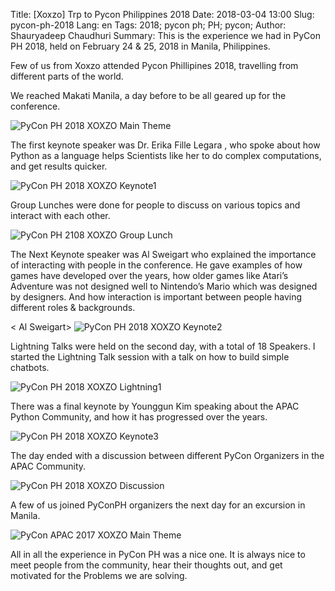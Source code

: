 Title: [Xoxzo] Trp to Pycon Philippines 2018
Date: 2018-03-04 13:00 
Slug: pycon-ph-2018
Lang: en 
Tags: 2018; pycon ph; PH; pycon;
Author: Shauryadeep Chaudhuri
Summary: This is the experience we had in PyCon PH 2018, held on February 24 & 25, 2018 in Manila, Philippines.

Few of us from Xoxzo attended Pycon Phillipines 2018, travelling from different parts of the world.

We reached Makati Manila, a day before to be all geared up for the conference.

![PyCon PH 2018 XOXZO Main Theme]({filename}/images/pycon-ph-2018/1.jpg)

The first keynote speaker was Dr. Erika Fille Legara , who spoke about how Python as a language helps Scientists like her to do complex computations, and get results quicker.

![PyCon PH 2018 XOXZO Keynote1]({filename}/images/pycon-ph-2018/2.jpg)

Group Lunches were done for people to discuss on various topics and interact with each other.

![PyCon PH 2108 XOXZO Group Lunch]({filename}/images/pycon-ph-2018/4.png)

The Next Keynote speaker was Al Sweigart who explained the importance of interacting with people in the conference. He gave examples of how games have developed over the years, how older games like Atari’s Adventure was not designed well to Nintendo’s Mario which was designed by designers. And how interaction is important between people having different  roles & backgrounds.

< Al Sweigart> ![PyCon PH 2018 XOXZO Keynote2]({filename}/images/pycon-ph-2018/5.jpg)

Lightning Talks were held on the second day, with a total of 18 Speakers. I started the Lightning Talk session with a talk on how to build simple chatbots.

<My pic> ![PyCon PH 2018 XOXZO Lightning1]({filename}/images/pycon-ph-2018/7.jpg)


There was a final keynote by Younggun Kim speaking about the APAC Python Community, and how it has progressed over the years.


<kim> ![PyCon PH 2018 XOXZO Keynote3]({filename}/images/pycon-ph-2018/8.jpg)

The day ended with a discussion between different PyCon Organizers in the APAC Community.

![PyCon PH 2018 XOXZO Discussion]({filename}/images/pycon-ph-2018/6.png)

A few of us joined PyConPH organizers the next day for an excursion in Manila.

![PyCon APAC 2017 XOXZO Main Theme]({filename}/images/pycon-ph-2018/3.png)

All in all the experience in PyCon PH was a nice one. It is always nice to meet people from the community, hear their thoughts out, and get motivated for the Problems we are solving.
